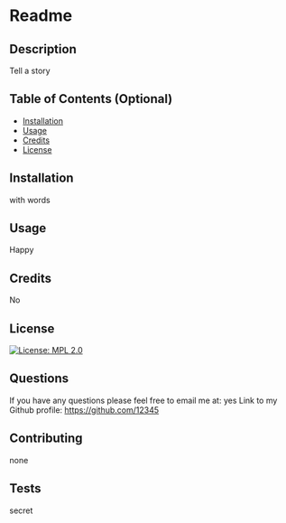 # Readme
## Description 
Tell a story
## Table of Contents (Optional)
* [Installation](#installation)
* [Usage](#usage)
* [Credits](#credits)
* [License](#license)
## Installation
with words
## Usage 
Happy
## Credits
No
## License
[![License: MPL 2.0](https://img.shields.io/badge/License-MPL%202.0-brightgreen.svg)](https://opensource.org/licenses/MPL-2.0)
## Questions
If you have any questions please feel free to email me at:
yes
Link to my Github profile:
https://github.com/12345
## Contributing
none
## Tests
secret

